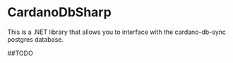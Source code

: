 # CardanoDbSharp
This is a .NET library that allows you to interface with the cardano-db-sync postgres database.

##TODO
